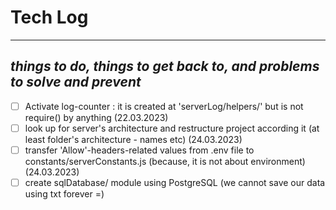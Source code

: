 # Tech Log    
----
*things to do, things to get back to, and problems to solve and prevent*
----
- [ ] Activate log-counter : it is created at 'serverLog/helpers/' but is not require() by anything (22.03.2023)
- [ ] look up for server's architecture and restructure project according it (at least folder's architecture - names etc) (24.03.2023)
- [ ] transfer 'Allow'-headers-related values from .env file to constants/serverConstants.js (because, it is not about environment) (24.03.2023)
- [ ] create sqlDatabase/ module using PostgreSQL (we cannot save our data using txt forever =)
